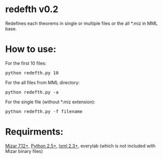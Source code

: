 redefth v0.2
============

Redefines each theorems in single or multiple files or the all *.miz in MML base.

How to use:
===========
For the first 10 files:
<pre>python redefth.py 10</pre>

For the all files from MML directory:
<pre>python redefth.py -a</pre>

For the single file (without *.miz extension):
<pre>python redefth.py -f filename</pre>

Requirments:
============
[Mizar 7.12+](http://mizar.org/), [Python 2.5+](http://python.org/), [lxml 2.3+](http://lxml.de/), everylab (which is not included with Mizar binary files)
